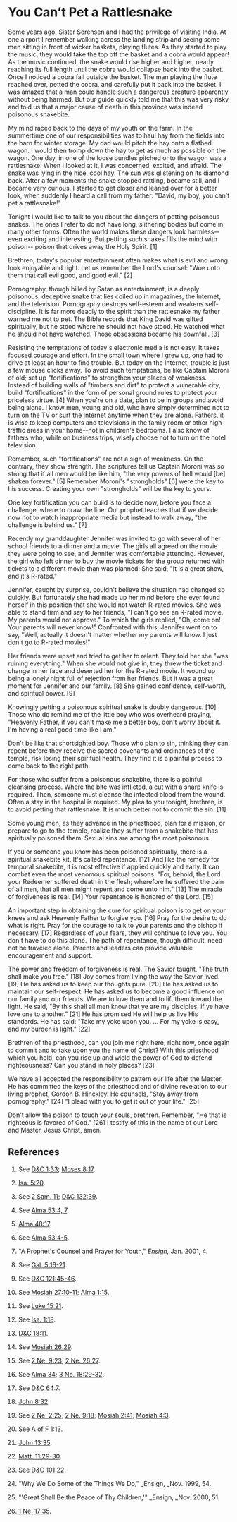 # You Can’t Pet a Rattlesnake

Some years ago, Sister Sorensen and I had the privilege of visiting India. At
one airport I remember walking across the landing strip and seeing some men
sitting in front of wicker baskets, playing flutes. As they started to play
the music, they would take the top off the basket and a cobra would appear! As
the music continued, the snake would rise higher and higher, nearly reaching
its full length until the cobra would collapse back into the basket. Once I
noticed a cobra fall outside the basket. The man playing the flute reached
over, petted the cobra, and carefully put it back into the basket. I was
amazed that a man could handle such a dangerous creature apparently without
being harmed. But our guide quickly told me that this was very risky and told
us that a major cause of death in this province was indeed poisonous
snakebite.

My mind raced back to the days of my youth on the farm. In the summertime one
of our responsibilities was to haul hay from the fields into the barn for
winter storage. My dad would pitch the hay onto a flatbed wagon. I would then
tromp down the hay to get as much as possible on the wagon. One day, in one of
the loose bundles pitched onto the wagon was a rattlesnake! When I looked at
it, I was concerned, excited, and afraid. The snake was lying in the nice,
cool hay. The sun was glistening on its diamond back. After a few moments the
snake stopped rattling, became still, and I became very curious. I started to
get closer and leaned over for a better look, when suddenly I heard a call
from my father: "David, my boy, you can't pet a rattlesnake!"

Tonight I would like to talk to you about the dangers of petting poisonous
snakes. The ones I refer to do not have long, slithering bodies but come in
many other forms. Often the world makes these dangers look harmless--even
exciting and interesting. But petting such snakes fills the mind with poison--
poison that drives away the Holy Spirit. [1]

Brethren, today's popular entertainment often makes what is evil and wrong
look enjoyable and right. Let us remember the Lord's counsel: "Woe unto them
that call evil good, and good evil." [2]

Pornography, though billed by Satan as entertainment, is a deeply poisonous,
deceptive snake that lies coiled up in magazines, the Internet, and the
television. Pornography destroys self-esteem and weakens self-discipline. It
is far more deadly to the spirit than the rattlesnake my father warned me not
to pet. The Bible records that King David was gifted spiritually, but he stood
where he should not have stood. He watched what he should not have watched.
Those obsessions became his downfall. [3]

Resisting the temptations of today's electronic media is not easy. It takes
focused courage and effort. In the small town where I grew up, one had to
drive at least an hour to find trouble. But today on the Internet, trouble is
just a few mouse clicks away. To avoid such temptations, be like Captain
Moroni of old; set up "fortifications" to strengthen your places of weakness.
Instead of building walls of "timbers and dirt" to protect a vulnerable city,
build "fortifications" in the form of personal ground rules to protect your
priceless virtue. [4]  When you're on a date, plan to be in groups and avoid
being alone. I know men, young and old, who have simply determined not to turn
on the TV or surf the Internet anytime when they are alone. Fathers, it is
wise to keep computers and televisions in the family room or other high-
traffic areas in your home--not in children's bedrooms. I also know of fathers
who, while on business trips, wisely choose not to turn on the hotel
television.

Remember, such "fortifications" are not a sign of weakness. On the contrary,
they show strength. The scriptures tell us Captain Moroni was so strong that
if all men would be like him, "the very powers of hell would [be] shaken
forever." [5]  Remember Moroni's "strongholds" [6]  were the key to his
success. Creating your own "strongholds" will be the key to yours.

One key fortification you can build is to decide now, before you face a
challenge, where to draw the line. Our prophet teaches that if we decide now
not to watch inappropriate media but instead to walk away, "the challenge is
behind us." [7]

Recently my granddaughter Jennifer was invited to go with several of her
school friends to a dinner and a movie. The girls all agreed on the movie they
were going to see, and Jennifer was comfortable attending. However, the girl
who left dinner to buy the movie tickets for the group returned with tickets
to a different movie than was planned! She said, "It is a great show, and it's
R-rated."

Jennifer, caught by surprise, couldn't believe the situation had changed so
quickly. But fortunately she had made up her mind before she ever found
herself in this position that she would not watch R-rated movies. She was able
to stand firm and say to her friends, "I can't go see an R-rated movie. My
parents would not approve." To which the girls replied, "Oh, come on! Your
parents will never know!" Confronted with this, Jennifer went on to say,
"Well, actually it doesn't matter whether my parents will know. I just don't
go to R-rated movies!"

Her friends were upset and tried to get her to relent. They told her she "was
ruining everything." When she would not give in, they threw the ticket and
change in her face and deserted her for the R-rated movie. It wound up being a
lonely night full of rejection from her friends. But it was a great moment for
Jennifer and our family. [8]  She gained confidence, self-worth, and spiritual
power. [9]

Knowingly petting a poisonous spiritual snake is doubly dangerous. [10]  Those
who do remind me of the little boy who was overheard praying, "Heavenly
Father, if you can't make me a better boy, don't worry about it. I'm having a
real good time like I am."

Don't be like that shortsighted boy. Those who plan to sin, thinking they can
repent before they receive the sacred covenants and ordinances of the temple,
risk losing their spiritual health. They find it is a painful process to come
back to the right path.

For those who suffer from a poisonous snakebite, there is a painful cleansing
process. Where the bite was inflicted, a cut with a sharp knife is required.
Then, someone must cleanse the infected blood from the wound. Often a stay in
the hospital is required. My plea to you tonight, brethren, is to avoid
petting that rattlesnake. It is much better not to commit the sin. [11]

Some young men, as they advance in the priesthood, plan for a mission, or
prepare to go to the temple, realize they suffer from a snakebite that has
spiritually poisoned them. Sexual sins are among the most poisonous.

If you or someone you know has been poisoned spiritually, there is a spiritual
snakebite kit. It's called repentance. [12]  And like the remedy for temporal
snakebite, it is most effective if applied quickly and early. It can combat
even the most venomous spiritual poisons. "For, behold, the Lord your Redeemer
suffered death in the flesh; wherefore he suffered the pain of all men, that
all men might repent and come unto him." [13]  The miracle of forgiveness is
real. [14]  Your repentance is honored of the Lord. [15]

An important step in obtaining the cure for spiritual poison is to get on your
knees and ask Heavenly Father to forgive you. [16]  Pray for the desire to do
what is right. Pray for the courage to talk to your parents and the bishop if
necessary. [17]  Regardless of your fears, they will continue to love you. You
don't have to do this alone. The path of repentance, though difficult, need
not be traveled alone. Parents and leaders can provide valuable encouragement
and support.

The power and freedom of forgiveness is real. The Savior taught, "The truth
shall make you free." [18]  Joy comes from living the way the Savior lived.
[19]  He has asked us to keep our thoughts pure. [20]  He has asked us to
maintain our self-respect. He has asked us to become a good influence on our
family and our friends. We are to love them and to lift them toward the light.
He said, "By this shall all men know that ye are my disciples, if ye have love
one to another." [21]  He has promised He will help us live His standards. He
has said: "Take my yoke upon you. ... For my yoke is easy, and my burden is
light." [22]

Brethren of the priesthood, can you join me right here, right now, once again
to commit and to take upon you the name of Christ? With this priesthood which
you hold, can you rise up and wield the power of God to defend righteousness?
Can you stand in holy places? [23]

We have all accepted the responsibility to pattern our life after the Master.
He has committed the keys of the priesthood and of divine revelation to our
living prophet, Gordon B. Hinckley. He counsels, "Stay away from pornography."
[24]  "I plead with you to get it out of your life." [25]

Don't allow the poison to touch your souls, brethren. Remember, "He that is
righteous is favored of God." [26]  I testify of this in the name of our Lord
and Master, Jesus Christ, amen.

## References

  1.  See [D&amp;C 1:33](https://www.lds.org/scriptures/dc-testament/dc/1.33?lang=eng#32); [Moses 8:17](https://www.lds.org/scriptures/pgp/moses/8.17?lang=eng#16).

  2.   [Isa. 5:20](https://www.lds.org/scriptures/ot/isa/5.20?lang=eng#19).

  3.  See [2 Sam. 11](https://www.lds.org/scriptures/ot/2-sam/11.title?lang=eng); [D&amp;C 132:39](https://www.lds.org/scriptures/dc-testament/dc/132.39?lang=eng#38).

  4.  See [Alma 53:4, 7](https://www.lds.org/scriptures/bofm/alma/53.4%2C7?lang=eng#3).

  5.   [Alma 48:17](https://www.lds.org/scriptures/bofm/alma/48.17?lang=eng#16).

  6.  See [Alma 53:4-5](https://www.lds.org/scriptures/bofm/alma/53.4-5?lang=eng#3).

  7.  "A Prophet's Counsel and Prayer for Youth," _Ensign,_ Jan. 2001, 4.

  8.  See [Gal. 5:16-21](https://www.lds.org/scriptures/nt/gal/5.16-21?lang=eng#15).

  9.  See [D&amp;C 121:45-46](https://www.lds.org/scriptures/dc-testament/dc/121.45-46?lang=eng#44).

  10.  See [Mosiah 27:10-11](https://www.lds.org/scriptures/bofm/mosiah/27.10-11?lang=eng#9); [Alma 1:15](https://www.lds.org/scriptures/bofm/alma/1.15?lang=eng#14).

  11.  See [Luke 15:21](https://www.lds.org/scriptures/nt/luke/15.21?lang=eng#20).

  12.  See [Isa. 1:18](https://www.lds.org/scriptures/ot/isa/1.18?lang=eng#17).

  13.   [D&amp;C 18:11](https://www.lds.org/scriptures/dc-testament/dc/18.11?lang=eng#10).

  14.  See [Mosiah 26:29](https://www.lds.org/scriptures/bofm/mosiah/26.29?lang=eng#28).

  15.  See [2 Ne. 9:23](https://www.lds.org/scriptures/bofm/2-ne/9.23?lang=eng#22); [2 Ne. 26:27](https://www.lds.org/scriptures/bofm/2-ne/26.27?lang=eng#26).

  16.  See [Alma 34](https://www.lds.org/scriptures/bofm/alma/34.title?lang=eng); [3 Ne. 18:29-32](https://www.lds.org/scriptures/bofm/3-ne/18.29-32?lang=eng#28).

  17.  See [D&amp;C 64:7](https://www.lds.org/scriptures/dc-testament/dc/64.7?lang=eng#6).

  18.   [John 8:32](https://www.lds.org/scriptures/nt/john/8.32?lang=eng#31).

  19.  See [2 Ne. 2:25](https://www.lds.org/scriptures/bofm/2-ne/2.25?lang=eng#24); [2 Ne. 9:18](https://www.lds.org/scriptures/bofm/2-ne/9.18?lang=eng#17); [Mosiah 2:41](https://www.lds.org/scriptures/bofm/mosiah/2.41?lang=eng#40); [Mosiah 4:3](https://www.lds.org/scriptures/bofm/mosiah/4.3?lang=eng#2).

  20.  See [A of F 1:13](https://www.lds.org/scriptures/pgp/a-of-f/1.13?lang=eng#12).

  21.   [John 13:35](https://www.lds.org/scriptures/nt/john/13.35?lang=eng#34).

  22.   [Matt. 11:29-30](https://www.lds.org/scriptures/nt/matt/11.29-30?lang=eng#28).

  23.  See [D&amp;C 101:22](https://www.lds.org/scriptures/dc-testament/dc/101.22?lang=eng#21).

  24.  "Why We Do Some of the Things We Do," _Ensign, _Nov. 1999, 54.

  25.  "'Great Shall Be the Peace of Thy Children,'" _Ensign, _Nov. 2000, 51.

  26.   [1 Ne. 17:35](https://www.lds.org/scriptures/bofm/1-ne/17.35?lang=eng#34).

